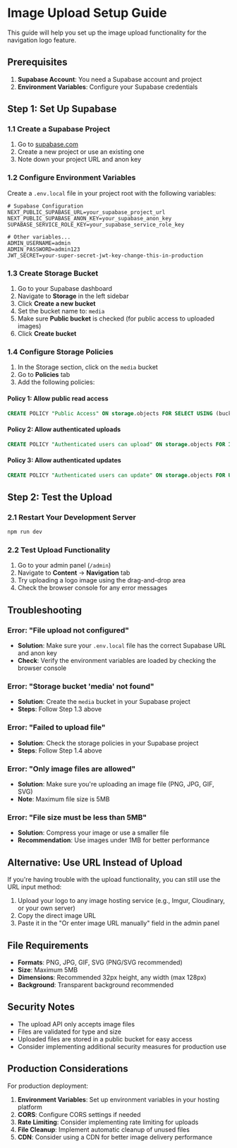 # Image Upload Setup Guide

This guide will help you set up the image upload functionality for the navigation logo feature.

## Prerequisites

1. **Supabase Account**: You need a Supabase account and project
2. **Environment Variables**: Configure your Supabase credentials

## Step 1: Set Up Supabase

### 1.1 Create a Supabase Project

1. Go to [supabase.com](https://supabase.com)
2. Create a new project or use an existing one
3. Note down your project URL and anon key

### 1.2 Configure Environment Variables

Create a `.env.local` file in your project root with the following variables:

```env
# Supabase Configuration
NEXT_PUBLIC_SUPABASE_URL=your_supabase_project_url
NEXT_PUBLIC_SUPABASE_ANON_KEY=your_supabase_anon_key
SUPABASE_SERVICE_ROLE_KEY=your_supabase_service_role_key

# Other variables...
ADMIN_USERNAME=admin
ADMIN_PASSWORD=admin123
JWT_SECRET=your-super-secret-jwt-key-change-this-in-production
```

### 1.3 Create Storage Bucket

1. Go to your Supabase dashboard
2. Navigate to **Storage** in the left sidebar
3. Click **Create a new bucket**
4. Set the bucket name to: `media`
5. Make sure **Public bucket** is checked (for public access to uploaded images)
6. Click **Create bucket**

### 1.4 Configure Storage Policies

1. In the Storage section, click on the `media` bucket
2. Go to **Policies** tab
3. Add the following policies:

#### Policy 1: Allow public read access

```sql
CREATE POLICY "Public Access" ON storage.objects FOR SELECT USING (bucket_id = 'media');
```

#### Policy 2: Allow authenticated uploads

```sql
CREATE POLICY "Authenticated users can upload" ON storage.objects FOR INSERT WITH CHECK (bucket_id = 'media' AND auth.role() = 'authenticated');
```

#### Policy 3: Allow authenticated updates

```sql
CREATE POLICY "Authenticated users can update" ON storage.objects FOR UPDATE USING (bucket_id = 'media' AND auth.role() = 'authenticated');
```

## Step 2: Test the Upload

### 2.1 Restart Your Development Server

```bash
npm run dev
```

### 2.2 Test Upload Functionality

1. Go to your admin panel (`/admin`)
2. Navigate to **Content** → **Navigation** tab
3. Try uploading a logo image using the drag-and-drop area
4. Check the browser console for any error messages

## Troubleshooting

### Error: "File upload not configured"

- **Solution**: Make sure your `.env.local` file has the correct Supabase URL and anon key
- **Check**: Verify the environment variables are loaded by checking the browser console

### Error: "Storage bucket 'media' not found"

- **Solution**: Create the `media` bucket in your Supabase project
- **Steps**: Follow Step 1.3 above

### Error: "Failed to upload file"

- **Solution**: Check the storage policies in your Supabase project
- **Steps**: Follow Step 1.4 above

### Error: "Only image files are allowed"

- **Solution**: Make sure you're uploading an image file (PNG, JPG, GIF, SVG)
- **Note**: Maximum file size is 5MB

### Error: "File size must be less than 5MB"

- **Solution**: Compress your image or use a smaller file
- **Recommendation**: Use images under 1MB for better performance

## Alternative: Use URL Instead of Upload

If you're having trouble with the upload functionality, you can still use the URL input method:

1. Upload your logo to any image hosting service (e.g., Imgur, Cloudinary, or your own server)
2. Copy the direct image URL
3. Paste it in the "Or enter image URL manually" field in the admin panel

## File Requirements

- **Formats**: PNG, JPG, GIF, SVG (PNG/SVG recommended)
- **Size**: Maximum 5MB
- **Dimensions**: Recommended 32px height, any width (max 128px)
- **Background**: Transparent background recommended

## Security Notes

- The upload API only accepts image files
- Files are validated for type and size
- Uploaded files are stored in a public bucket for easy access
- Consider implementing additional security measures for production use

## Production Considerations

For production deployment:

1. **Environment Variables**: Set up environment variables in your hosting platform
2. **CORS**: Configure CORS settings if needed
3. **Rate Limiting**: Consider implementing rate limiting for uploads
4. **File Cleanup**: Implement automatic cleanup of unused files
5. **CDN**: Consider using a CDN for better image delivery performance

